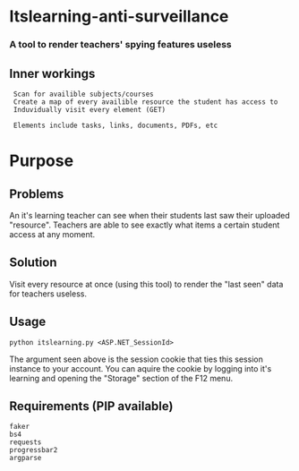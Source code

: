 # Itslearning-anti-surveillance
### A tool to render teachers' spying features useless
## Inner workings
```
 Scan for availible subjects/courses
 Create a map of every availible resource the student has access to
 Induvidually visit every element (GET)
 
 Elements include tasks, links, documents, PDFs, etc
```

# Purpose
## Problems
 An it's learning teacher can see when their students last saw their uploaded "resource".
 Teachers are able to see exactly what items a certain student access at any moment.
## Solution
 Visit every resource at once (using this tool) to render the "last seen" data for teachers useless.

## Usage
```
python itslearning.py <ASP.NET_SessionId>
```
 The argument seen above is the session cookie that ties this session instance to your account.
 You can aquire the cookie by logging into it's learning and opening the "Storage" section of the F12 menu.

## Requirements (PIP available)
```
faker
bs4
requests
progressbar2
argparse
```
